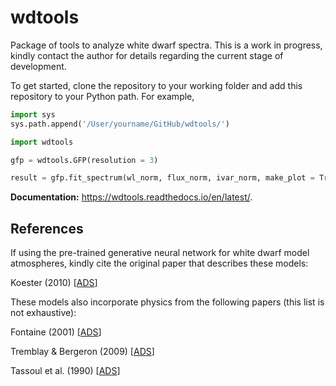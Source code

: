 # wdtools
Package of tools to analyze white dwarf spectra. This is a work in progress, kindly contact the author for details regarding the current stage of development. 

To get started, clone the repository to your working folder and add this repository to your Python path. For example,

``` python
import sys
sys.path.append('/User/yourname/GitHub/wdtools/')

import wdtools

gfp = wdtools.GFP(resolution = 3)

result = gfp.fit_spectrum(wl_norm, flux_norm, ivar_norm, make_plot = True)
```

**Documentation:** https://wdtools.readthedocs.io/en/latest/. 

## References

If using the pre-trained generative neural network for white dwarf model atmospheres, kindly cite the original paper that describes these models: 

Koester (2010) [[ADS](https://ui.adsabs.harvard.edu/abs/2010MmSAI..81..921K/abstract)]

These models also incorporate physics from the following papers (this list is not exhaustive):

Fontaine (2001) [[ADS](https://ui.adsabs.harvard.edu/abs/2001PASP..113..409F/abstract)]

Tremblay & Bergeron (2009) [[ADS](https://ui.adsabs.harvard.edu/abs/2009ApJ...696.1755T/abstract)]

Tassoul et al. (1990) [[ADS](https://ui.adsabs.harvard.edu/abs/1990ApJS...72..335T/abstract)]
